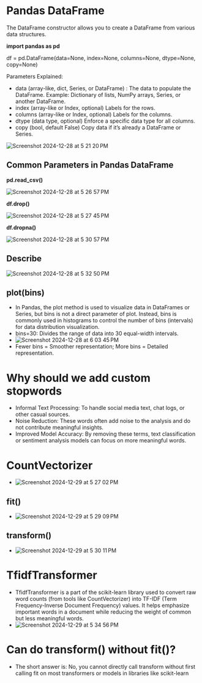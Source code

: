 # Pandas DataFrame
The DataFrame constructor allows you to create a DataFrame from various data structures.

**import pandas as pd**

df = pd.DataFrame(data=None, index=None, columns=None, dtype=None, copy=None)

Parameters Explained:
- data (array-like, dict, Series, or DataFrame) : The data to populate the DataFrame.
Example: Dictionary of lists, NumPy arrays, Series, or another DataFrame.
- index (array-like or Index, optional)
Labels for the rows.
- columns (array-like or Index, optional)
Labels for the columns.
- dtype (data type, optional)
Enforce a specific data type for all columns.
- copy (bool, default False)
Copy data if it’s already a DataFrame or Series.

![Screenshot 2024-12-28 at 5 21 20 PM](https://github.com/user-attachments/assets/7a304983-a034-46d5-a3c1-b685274b510b)

## Common Parameters in Pandas DataFrame

**pd.read_csv()**

![Screenshot 2024-12-28 at 5 26 57 PM](https://github.com/user-attachments/assets/24732f33-061b-4557-a7d7-fbb3376dad66)

**df.drop()**

![Screenshot 2024-12-28 at 5 27 45 PM](https://github.com/user-attachments/assets/7ef70721-3c60-493c-8fb1-15841044f30b)

**df.dropna()**

![Screenshot 2024-12-28 at 5 30 57 PM](https://github.com/user-attachments/assets/0baf20f9-e9b0-416b-8309-21f830d29958)

## Describe

![Screenshot 2024-12-28 at 5 32 50 PM](https://github.com/user-attachments/assets/496df020-c3ef-494e-9989-3d14968185fa)

## plot(bins)

- In Pandas, the plot method is used to visualize data in DataFrames or Series, but bins is not a direct parameter of plot. Instead, bins is commonly used in histograms to control the number of bins (intervals) for data distribution visualization.
- bins=30: Divides the range of data into 30 equal-width intervals.
- ![Screenshot 2024-12-28 at 6 03 45 PM](https://github.com/user-attachments/assets/2144f33d-6828-4ff1-886f-20bb35090509)
- Fewer bins = Smoother representation; More bins = Detailed representation.


# Why should we add custom stopwords
- Informal Text Processing: To handle social media text, chat logs, or other casual sources.
- Noise Reduction: These words often add noise to the analysis and do not contribute meaningful insights.
- Improved Model Accuracy: By removing these terms, text classification or sentiment analysis models can focus on more meaningful words.

# CountVectorizer
- ![Screenshot 2024-12-29 at 5 27 02 PM](https://github.com/user-attachments/assets/32420288-edc8-4f6e-aaf2-e3567be2a7dc)
## fit()
- ![Screenshot 2024-12-29 at 5 29 09 PM](https://github.com/user-attachments/assets/6e04357a-84f4-46dd-b4db-a750e8ed1406)
## transform()
- ![Screenshot 2024-12-29 at 5 30 11 PM](https://github.com/user-attachments/assets/e6aecc56-2ff5-4c9d-a09b-c3d442b0199f)
# TfidfTransformer
- TfidfTransformer is a part of the scikit-learn library used to convert raw word counts (from tools like CountVectorizer) into TF-IDF (Term Frequency-Inverse Document Frequency) values. It helps emphasize important words in a document while reducing the weight of common but less meaningful words.
- ![Screenshot 2024-12-29 at 5 34 56 PM](https://github.com/user-attachments/assets/9d722199-0a47-4789-8cd2-f62aac42ebee)

# Can do transform() without fit()?
- The short answer is: No, you cannot directly call transform without first calling fit on most transformers or models in libraries like scikit-learn





